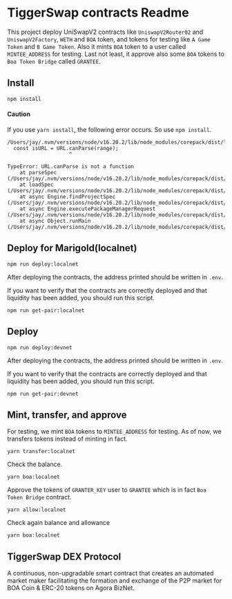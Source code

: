 # TiggerSwap contracts Readme
This project deploy UniSwapV2 contracts like `UniswapV2Router02` and `UniswapV2Factory`, `WETH` and `BOA` token, and tokens for testing like `A Game Token` and `B Game Token`. Also it mints `BOA` token to a user called `MINTEE_ADDRESS` for testing. Last not least, it approve also some `BOA` tokens to `Boa Token Bridge` called `GRANTEE`.

## Install
```
npm install
```

#### Caution
If you use `yarn install`, the following error occurs. So use `npm install`.
```
/Users/jay/.nvm/versions/node/v16.20.2/lib/node_modules/corepack/dist/lib/corepack.cjs:22095
  const isURL = URL.canParse(range);
                    ^

TypeError: URL.canParse is not a function
    at parseSpec (/Users/jay/.nvm/versions/node/v16.20.2/lib/node_modules/corepack/dist/lib/corepack.cjs:22095:21)
    at loadSpec (/Users/jay/.nvm/versions/node/v16.20.2/lib/node_modules/corepack/dist/lib/corepack.cjs:22158:11)
    at async Engine.findProjectSpec (/Users/jay/.nvm/versions/node/v16.20.2/lib/node_modules/corepack/dist/lib/corepack.cjs:22348:22)
    at async Engine.executePackageManagerRequest (/Users/jay/.nvm/versions/node/v16.20.2/lib/node_modules/corepack/dist/lib/corepack.cjs:22404:24)
    at async Object.runMain (/Users/jay/.nvm/versions/node/v16.20.2/lib/node_modules/corepack/dist/lib/corepack.cjs:23096:5)
```

## Deploy for Marigold(localnet)
```
npm run deploy:localnet
```
After deploying the contracts, the address printed should be written in `.env`.

If you want to verify that the contracts are correctly deployed and that liquidity has been added, you should run this script.
```
npm run get-pair:localnet
```

## Deploy
```
npm run deploy:devnet
```
After deploying the contracts, the address printed should be written in `.env`.

If you want to verify that the contracts are correctly deployed and that liquidity has been added, you should run this script.
```
npm run get-pair:devnet
```

## Mint, transfer, and approve
For testing, we mint `BOA` tokens to `MINTEE_ADDRESS` for testing. As of now, we transfers tokens instead of minting in fact.
```
yarn transfer:localnet
```
Check the balance.
```
yarn boa:localnet
```

Approve the tokens of `GRANTER_KEY` user to `GRANTEE` which is in fact `Boa Token Bridge` contract.
```
yarn allow:localnet
```
Check again balance and allowance
```
yarn boa:localnet
```
## TiggerSwap DEX Protocol 

A continuous, non-upgradable smart contract that creates an automated market maker facilitating the formation and exchange of the P2P market for BOA Coin & ERC-20 tokens on Agora BizNet.

